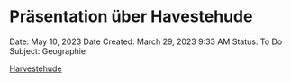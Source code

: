 # Präsentation über Havestehude

Date: May 10, 2023
Date Created: March 29, 2023 9:33 AM
Status: To Do
Subject: Geographie

[Harvestehude](../Geographie/S2/Harvestehude.md)